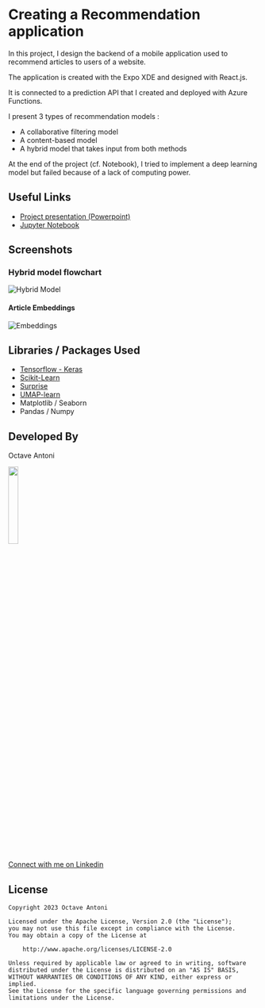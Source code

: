 # Creating a Recommendation application

In this project, I design the backend of a mobile application used to recommend
articles to users of a website.

The application is created with the Expo XDE and designed with React.js.

It is connected to a prediction API that I created and deployed with
Azure Functions.

I present 3 types of recommendation models :
- A collaborative filtering model
- A content-based model
- A hybrid model that takes input from both methods

At the end of the project (cf. Notebook), I tried to implement a deep learning model but
failed because of a lack of computing power.

## Useful Links

* [Project presentation (Powerpoint)](Project_Presentation.pptx)
* [Jupyter Notebook](Notebook.ipynb)

## Screenshots

### Hybrid model flowchart
![Hybrid Model](img/hybrid_model.PNG)

#### Article Embeddings
![Embeddings](img/embeddings.png)

## Libraries / Packages Used

* [Tensorflow - Keras](https://www.tensorflow.org/)
* [Scikit-Learn](https://scikit-learn.org/)
* [Surprise](https://surpriselib.com/)
* [UMAP-learn](https://umap-learn.readthedocs.io/en/latest/)
* Matplotlib / Seaborn
* Pandas / Numpy 

## Developed By

Octave Antoni

<img src="https://avatars.githubusercontent.com/u/841669?v=4" width="20%">

[Connect with me on Linkedin](https://www.linkedin.com/in/octave-antoni/)

## License

    Copyright 2023 Octave Antoni

    Licensed under the Apache License, Version 2.0 (the "License");
    you may not use this file except in compliance with the License.
    You may obtain a copy of the License at

        http://www.apache.org/licenses/LICENSE-2.0

    Unless required by applicable law or agreed to in writing, software
    distributed under the License is distributed on an "AS IS" BASIS,
    WITHOUT WARRANTIES OR CONDITIONS OF ANY KIND, either express or implied.
    See the License for the specific language governing permissions and
    limitations under the License.
